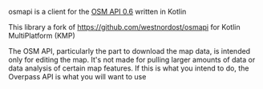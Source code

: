 osmapi is a client for the [OSM API 0.6](http://wiki.openstreetmap.org/wiki/API_v0.6) written in Kotlin

This library a fork of https://github.com/westnordost/osmapi for Kotlin MultiPlatform (KMP)

The OSM API, particularly the part to download the map data, is intended only for editing the map. It's not made for pulling larger amounts of data or data analysis of certain map features. If this is what you intend to do, the Overpass API is what you will want to use